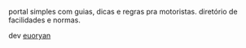 portal simples com guias, dicas e regras pra motoristas. diretório de facilidades e normas.

dev [euoryan](https://euoryan.com)